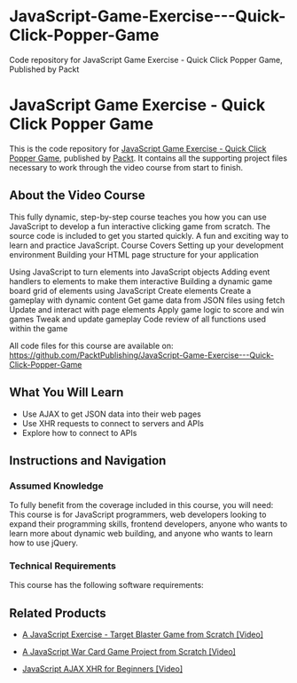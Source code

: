 # JavaScript-Game-Exercise---Quick-Click-Popper-Game
Code repository for JavaScript Game Exercise - Quick Click Popper Game, Published by Packt
# JavaScript Game Exercise - Quick Click Popper Game
This is the code repository for [JavaScript Game Exercise - Quick Click Popper Game](https://www.packtpub.com/web-development/javascript-ajax-xhr-beginners-video?utm_source=github&utm_medium=repository&utm_campaign=9781838555719), published by [Packt](https://www.packtpub.com/?utm_source=github). It contains all the supporting project files necessary to work through the video course from start to finish.
## About the Video Course
This fully dynamic, step-by-step course teaches you how you can use JavaScript to develop a fun interactive clicking game from scratch. The source code is included to get you started quickly. A fun and exciting way to learn and practice JavaScript. 
Course Covers
Setting up your development environment
Building your HTML page structure for your application

Using JavaScript to turn elements into JavaScript objects
Adding event handlers to elements to make them interactive
Building a dynamic game board grid of elements using JavaScript
Create elements
Create a gameplay with dynamic content
Get game data from JSON files using fetch
Update and interact with page elements
Apply game logic to score and win games
Tweak and update gameplay
Code review of all functions used within the game

All code files for this course are available on: https://github.com/PacktPublishing/JavaScript-Game-Exercise---Quick-Click-Popper-Game

<H2>What You Will Learn</H2>
<DIV class=book-info-will-learn-text>
<UL>
<LI>Use AJAX to get JSON data into their web pages 
<LI>Use XHR requests to connect to servers and APIs 
<LI>Explore how to connect to APIs </LI></UL></DIV>

## Instructions and Navigation
### Assumed Knowledge
To fully benefit from the coverage included in this course, you will need:<br/>
This course is for JavaScript programmers, web developers looking to expand their programming skills, frontend developers, anyone who wants to learn more about dynamic web building, and anyone who wants to learn how to use jQuery.
### Technical Requirements
This course has the following software requirements:<br/>
    

## Related Products
* [A JavaScript Exercise - Target Blaster Game from Scratch [Video]](https://www.packtpub.com/web-development/javascript-ajax-xhr-beginners-video?utm_source=github&utm_medium=repository&utm_campaign=9781838555719)

* [A JavaScript War Card Game Project from Scratch [Video]](https://www.packtpub.com/web-development/javascript-ajax-xhr-beginners-video?utm_source=github&utm_medium=repository&utm_campaign=9781838555719)

* [JavaScript AJAX XHR for Beginners [Video]](https://www.packtpub.com/web-development/javascript-ajax-xhr-beginners-video?utm_source=github&utm_medium=repository&utm_campaign=9781838555719)

